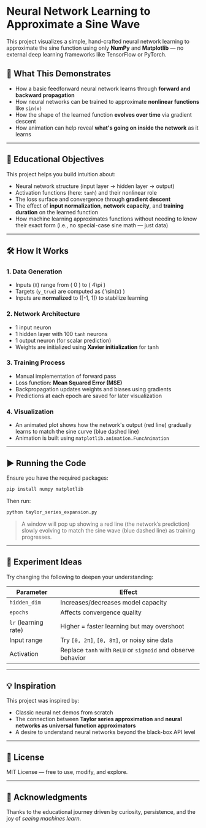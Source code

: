 # Neural Network Learning to Approximate a Sine Wave

This project visualizes a simple, hand-crafted neural network learning to approximate the sine function using only **NumPy** and **Matplotlib** — no external deep learning frameworks like TensorFlow or PyTorch.

## 🎯 What This Demonstrates

- How a basic feedforward neural network learns through **forward and backward propagation**
- How neural networks can be trained to approximate **nonlinear functions** like `sin(x)`
- How the shape of the learned function **evolves over time** via gradient descent
- How animation can help reveal **what's going on inside the network** as it learns

---

## 🧠 Educational Objectives

This project helps you build intuition about:
- Neural network structure (input layer → hidden layer → output)
- Activation functions (here: `tanh`) and their nonlinear role
- The loss surface and convergence through **gradient descent**
- The effect of **input normalization**, **network capacity**, and **training duration** on the learned function
- How machine learning approximates functions without needing to know their exact form (i.e., no special-case sine math — just data)

---

## 🛠️ How It Works

### 1. **Data Generation**
- Inputs (`X`) range from \( 0 \) to \( 4\pi \)
- Targets (`y_true`) are computed as \( \sin(x) \)
- Inputs are **normalized** to \([-1, 1]\) to stabilize learning

### 2. **Network Architecture**
- 1 input neuron
- 1 hidden layer with 100 `tanh` neurons
- 1 output neuron (for scalar prediction)
- Weights are initialized using **Xavier initialization** for tanh

### 3. **Training Process**
- Manual implementation of forward pass
- Loss function: **Mean Squared Error (MSE)**
- Backpropagation updates weights and biases using gradients
- Predictions at each epoch are saved for later visualization

### 4. **Visualization**
- An animated plot shows how the network's output (red line) gradually learns to match the sine curve (blue dashed line)
- Animation is built using `matplotlib.animation.FuncAnimation`

---

## ▶️ Running the Code

Ensure you have the required packages:

```bash
pip install numpy matplotlib
```

Then run:

```bash
python taylor_series_expansion.py
```

> A window will pop up showing a red line (the network’s prediction) slowly evolving to match the sine wave (blue dashed line) as training progresses.

---

## 🧪 Experiment Ideas

Try changing the following to deepen your understanding:

| Parameter       | Effect |
|----------------|--------|
| `hidden_dim`   | Increases/decreases model capacity |
| `epochs`       | Affects convergence quality |
| `lr` (learning rate) | Higher = faster learning but may overshoot |
| Input range    | Try `[0, 2π]`, `[0, 8π]`, or noisy sine data |
| Activation     | Replace `tanh` with `ReLU` or `sigmoid` and observe behavior |

---

## 💡 Inspiration

This project was inspired by:
- Classic neural net demos from scratch
- The connection between **Taylor series approximation** and **neural networks as universal function approximators**
- A desire to understand neural networks beyond the black-box API level

---

## 📖 License

MIT License — free to use, modify, and explore.

---

## 🙌 Acknowledgments

Thanks to the educational journey driven by curiosity, persistence, and the joy of *seeing machines learn*.
